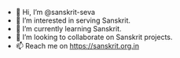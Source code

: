 - 👋 Hi, I’m @sanskrit-seva
- 👀 I’m interested in serving Sanskrit.
- 🌱 I’m currently learning Sanskrit.
- 💞️ I’m looking to collaborate on Sanskrit projects.
- 📫 Reach me on https://sanskrit.org.in

<!---
sanskrit-seva/sanskrit-seva is a ✨ special ✨ repository because its `README.md` (this file) appears on your GitHub profile.
You can click the Preview link to take a look at your changes.
--->
